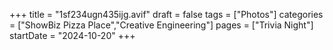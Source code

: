 +++
title = "1sf234ugn435ijg.avif"
draft = false
tags = ["Photos"]
categories = ["ShowBiz Pizza Place","Creative Engineering"]
pages = ["Trivia Night"]
startDate = "2024-10-20"
+++
